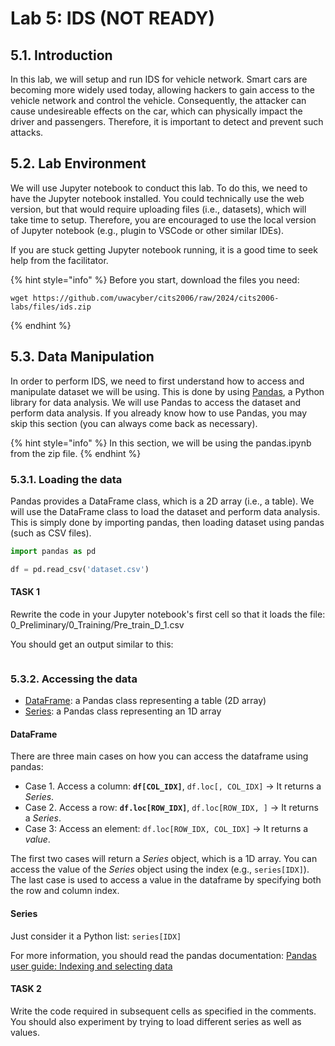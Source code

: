 # Lab 5: IDS (NOT READY)

## 5.1. Introduction
In this lab, we will setup and run IDS for vehicle network. Smart cars are becoming more widely used today, allowing hackers to gain access to the vehicle network and control the vehicle. Consequently, the attacker can cause undesireable effects on the car, which can physically impact the driver and passengers. Therefore, it is important to detect and prevent such attacks.

## 5.2. Lab Environment
We will use Jupyter notebook to conduct this lab. To do this, we need to have the Jupyter notebook installed. You could technically use the web version, but that would require uploading files (i.e., datasets), which will take time to setup. Therefore, you are encouraged to use the local version of Jupyter notebook (e.g., plugin to VSCode or other similar IDEs).

If you are stuck getting Jupyter notebook running, it is a good time to seek help from the facilitator.



{% hint style="info" %}
Before you start, download the files you need:
```
wget https://github.com/uwacyber/cits2006/raw/2024/cits2006-labs/files/ids.zip
```
{% endhint %}

## 5.3. Data Manipulation
In order to perform IDS, we need to first understand how to access and manipulate dataset we will be using. This is done by using [Pandas](https://pandas.pydata.org/), a Python library for data analysis. We will use Pandas to access the dataset and perform data analysis. If you already know how to use Pandas, you may skip this section (you can always come back as necessary).

{% hint style="info" %}
In this section, we will be using the pandas.ipynb from the zip file.
{% endhint %}

### 5.3.1. Loading the data
Pandas provides a DataFrame class, which is a 2D array (i.e., a table). We will use the DataFrame class to load the dataset and perform data analysis. This is simply done by importing pandas, then loading dataset using pandas (such as CSV files).

```python
import pandas as pd

df = pd.read_csv('dataset.csv')
```

#### TASK 1
Rewrite the code in your Jupyter notebook's first cell so that it loads the file: 0_Preliminary/0_Training/Pre_train_D_1.csv

You should get an output similar to this:
<figure><img src="/img/pandas_load.png" alt=""><figcaption></figcaption></figure>


### 5.3.2. Accessing the data
- [DataFrame](https://pandas.pydata.org/docs/reference/api/pandas.DataFrame.html): a Pandas class representing a table (2D array)
- [Series](https://pandas.pydata.org/docs/reference/api/pandas.Series.html): a Pandas class representing an 1D array

#### DataFrame
There are three main cases on how you can access the dataframe using pandas:
- Case 1. Access a column: **`df[COL_IDX]`**, `df.loc[, COL_IDX]` -> It returns a *Series*.
- Case 2. Access a row: **`df.loc[ROW_IDX]`**, `df.loc[ROW_IDX, ]`  -> It returns a *Series*.
- Case 3: Access an element: `df.loc[ROW_IDX, COL_IDX]` -> It returns a *value*.

The first two cases will return a *Series* object, which is a 1D array. You can access the value of the *Series* object using the index (e.g., `series[IDX]`). The last case is used to access a value in the dataframe by specifying both the row and column index.

#### Series
Just consider it a Python list: `series[IDX]`

For more information, you should read the pandas documentation:
[Pandas user guide: Indexing and selecting data](https://pandas.pydata.org/docs/user_guide/indexing.html)

#### TASK 2
Write the code required in subsequent cells as specified in the comments.
You should also experiment by trying to load different series as well as values.




